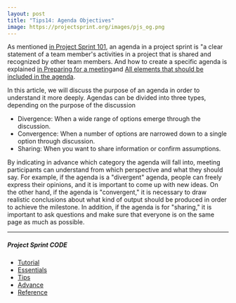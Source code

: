 ```yaml
---
layout: post
title: "Tips14: Agenda Objectives"
image: https://projectsprint.org/images/pjs_og.png
---
```


As mentioned [in Project Sprint 101](../tutorial/section1-1.md), an agenda in a project sprint is "a clear statement of a team member's activities in a project that is shared and recognized by other team members. And how to create a specific agenda is explained [in Preparing for a meeting](../tutorial/section3-1.md)and [All elements that should be included in the agenda](en/code/tips/tips8.md).


In this article, we will discuss the purpose of an agenda in order to understand it more deeply. Agendas can be divided into three types, depending on the purpose of the discussion

* Divergence: When a wide range of options emerge through the discussion.
* Convergence: When a number of options are narrowed down to a single option through discussion.
* Sharing: When you want to share information or confirm assumptions.  

By indicating in advance which category the agenda will fall into, meeting participants can understand from which perspective and what they should say. For example, if the agenda is a "divergent" agenda, people can freely express their opinions, and it is important to come up with new ideas. On the other hand, if the agenda is "convergent," it is necessary to draw realistic conclusions about what kind of output should be produced in order to achieve the milestone. In addition, if the agenda is for "sharing," it is important to ask questions and make sure that everyone is on the same page as much as possible.

---

##### Project Sprint CODE
- [Tutorial](../tutorial/index.md)
- [Essentials](../essentials.md)
- [Tips](../tips/index.md)
- [Advance](../advance.md)
- [Reference](../reference.md)
